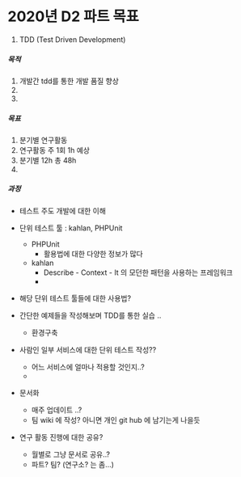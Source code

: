 2020년 D2 파트 목표
==============================


1. TDD (Test Driven Development)

##### 목적
  1. 개발간 tdd를 통한 개발 품질 향상
  2. 
  3. 
  
##### 목표
  1. 분기별 연구활동 
  2. 연구활동 주 1회 1h 예상
  3. 분기별 12h 총 48h
  4.
  
##### 과정
  - 테스트 주도 개발에 대한 이해
  - 단위 테스트 툴 : kahlan, PHPUnit
    - PHPUnit
      - 활용법에 대한 다양한 정보가 많다
    - kahlan
      - Describe - Context - It 의 모던한 패턴을 사용하는 프레임워크
      - 
  - 해당 단위 테스트 툴들에 대한 사용법?
  - 간단한 예제들을 작성해보며 TDD를 통한 실습 ..
    - 환경구축
  - 사람인 일부 서비스에 대한 단위 테스트 작성??
    - 어느 서비스에 얼마나 적용할 것인지..?
    - 
- 문서화
  - 매주 업데이트 ..?
  - 팀 wiki 에 작성? 아니면 개인 git hub 에 남기는게 나을듯
  
- 연구 활동 진행에 대한 공유?
  - 월별로 그냥 문서로 공유..?
  - 파트? 팀? (연구소? 는 좀...)

